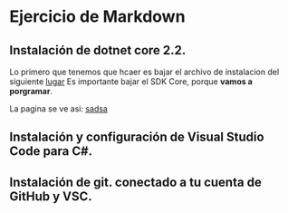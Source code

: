 # Ejercicio de Markdown

## Instalación de dotnet core 2.2.
Lo primero que tenemos que hcaer 
es bajar el archivo de instalacion del siguiente 
[lugar](https://dotnet.microsoft.com/download/dotnet-core/3.0)
Es importante bajar el SDK Core, porque **vamos a porgramar**.

La pagina se ve asi: 
[sadsa](./img/net)

## Instalación y configuración de Visual Studio Code para C#.

## Instalación de git. conectado a tu cuenta de GitHub y VSC.